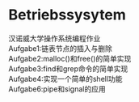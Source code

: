 # Betriebssysytem
汉诺威大学操作系统编程作业  
Aufgabe1:链表节点的插入与删除  
Aufgabe2:malloc()和free()的简单实现    
Aufgabe3:find和grep命令的简单实现    
Aufgabe4:实现一个简单的shell功能  
Aufgabe6:pipe和signal的应用  
